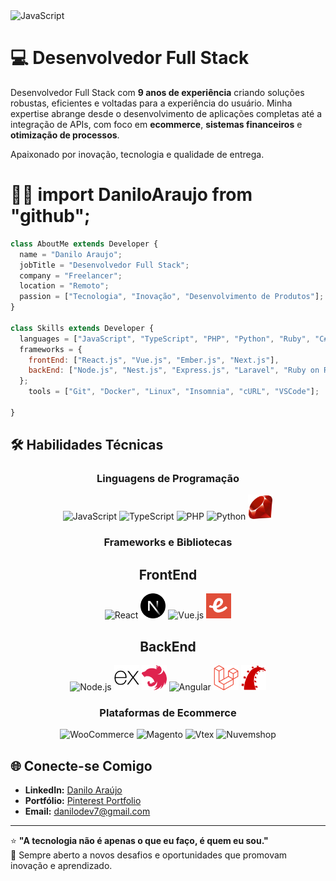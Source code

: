   <img src="https://media.licdn.com/dms/image/v2/D4D16AQF7Zoz37LXmww/profile-displaybackgroundimage-shrink_350_1400/profile-displaybackgroundimage-shrink_350_1400/0/1733509512121?e=1738800000&v=beta&t=8YAH4gVeqYzOuGtrMvTHA0k1jZADo9_Nhuuxhb_dgAs" height="auto" alt="JavaScript"/>
  
# 💻 Desenvolvedor Full Stack

Desenvolvedor Full Stack com **9 anos de experiência** criando soluções robustas, eficientes e voltadas para a experiência do usuário. Minha expertise abrange desde o desenvolvimento de aplicações completas até a integração de APIs, com foco em **ecommerce**, **sistemas financeiros** e **otimização de processos**. 

Apaixonado por inovação, tecnologia e qualidade de entrega.

# 👨‍💻 import DaniloAraujo from "github";

```javascript
class AboutMe extends Developer {
  name = "Danilo Araujo";
  jobTitle = "Desenvolvedor Full Stack";
  company = "Freelancer";
  location = "Remoto";
  passion = ["Tecnologia", "Inovação", "Desenvolvimento de Produtos"];
}

class Skills extends Developer {
  languages = ["JavaScript", "TypeScript", "PHP", "Python", "Ruby", "C#"];
  frameworks = {
    frontEnd: ["React.js", "Vue.js", "Ember.js", "Next.js"],
    backEnd: ["Node.js", "Nest.js", "Express.js", "Laravel", "Ruby on Rails"]
  };
    tools = ["Git", "Docker", "Linux", "Insomnia", "cURL", "VSCode"];

}
```


## 🛠️ Habilidades Técnicas

<div align="center">

### Linguagens de Programação
<p>
  <img src="https://cdn.jsdelivr.net/gh/devicons/devicon/icons/javascript/javascript-original.svg" height="40" alt="JavaScript"/>
  
  <img src="https://cdn.jsdelivr.net/gh/devicons/devicon/icons/typescript/typescript-original.svg" height="40" alt="TypeScript"/>

  <img src="https://cdn.jsdelivr.net/gh/devicons/devicon/icons/php/php-original.svg" height="40" alt="PHP"/>
  
  <img src="https://cdn.jsdelivr.net/gh/devicons/devicon/icons/python/python-original.svg" height="40" alt="Python"/>

   <img src="https://github.com/devicons/devicon/blob/v2.16.0/icons/ruby/ruby-original.svg" height="40" alt="Ruby"/>


### Frameworks e Bibliotecas

## FrontEnd
<p>
  <img src="https://cdn.jsdelivr.net/gh/devicons/devicon/icons/react/react-original.svg" height="40" alt="React"/>

   <img src="https://github.com/devicons/devicon/blob/v2.16.0/icons/nextjs/nextjs-original.svg" height="40" alt="Next.js"/>
  
  <img src="https://cdn.jsdelivr.net/gh/devicons/devicon/icons/vuejs/vuejs-original.svg" height="40" alt="Vue.js"/>

  <img src="https://github.com/devicons/devicon/blob/v2.16.0/icons/ember/ember-plain.svg" height="40" alt="Ember.js"/>
</p>

## BackEnd
<p>
  <img src="https://cdn.jsdelivr.net/gh/devicons/devicon/icons/nodejs/nodejs-original.svg" height="40" alt="Node.js"/>

  <img src="https://github.com/devicons/devicon/blob/v2.16.0/icons/express/express-original.svg" height="40" alt="Express.js"/>

  <img src="https://github.com/devicons/devicon/blob/v2.16.0/icons/nestjs/nestjs-original.svg" height="40" alt="Nest.js"/>

  <img src="https://cdn.jsdelivr.net/gh/devicons/devicon/icons/angularjs/angularjs-original.svg" height="40" alt="Angular"/>

  <img src="https://github.com/devicons/devicon/blob/v2.16.0/icons/laravel/laravel-original.svg" height="40" alt="Laravel"/>

  <img src="https://github.com/devicons/devicon/blob/v2.16.0/icons/rails/rails-plain.svg" height="40" alt="Ruby on Rails"/>
</p>

### Plataformas de Ecommerce
<p>
  <img src="https://cdn.jsdelivr.net/gh/devicons/devicon/icons/woocommerce/woocommerce-original.svg" height="40" alt="WooCommerce"/>
  
  <img src="https://cdn.jsdelivr.net/gh/devicons/devicon/icons/magento/magento-original.svg" height="40" alt="Magento"/>

  <img src="https://companieslogo.com/img/orig/VTEX-64045aa2.png?t=1720244494" height="40" alt="Vtex"/>

  <img src="https://www.omnicdp.com/wp-content/uploads/2021/09/Nuvemshop-1.png" height="40" alt="Nuvemshop"/>
</p>

</div>

## 🌐 Conecte-se Comigo

- **LinkedIn:** [Danilo Araújo](https://www.linkedin.com/in/daniloraujo/)  
- **Portfólio:** [Pinterest Portfolio](https://br.pinterest.com/danilodevops/portfolio/)  
- **Email:** danilodev7@gmail.com

---

⭐ **"A tecnologia não é apenas o que eu faço, é quem eu sou."**  
🚀 Sempre aberto a novos desafios e oportunidades que promovam inovação e aprendizado.
